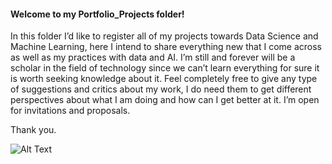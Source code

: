 #### Welcome to my Portfolio_Projects folder! 
In this folder I’d like to register all of my projects towards Data Science and Machine Learning, here I intend to share everything new that I come across as well as my practices with data and AI. I’m still and forever will be a scholar in the field of technology since we can’t learn everything for sure it is worth seeking knowledge about it. Feel completely free to give any type of suggestions and critics about my work, I do need them to get different perspectives about what I am doing and how can I get better at it. I’m open for invitations and proposals. 

Thank you.

![Alt Text](https://64.media.tumblr.com/71782c1f7f684bb4a3aef209a40c2fec/3db856c475e49880-2c/s640x960/5eb50154f1861b2336a3443fdee04041420490bd.gifv) 

